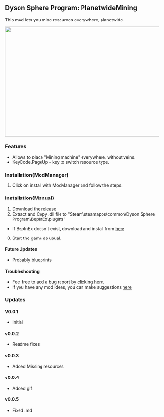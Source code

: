 ## Dyson Sphere Program: PlanetwideMining   
This mod lets you mine resources everywhere, planetwide.

 <img src="https://i.giphy.com/media/6XuYopT3fCyhEJ4v1F/giphy.webp" width="640" height="360" />

### Features
- Allows to place "Mining machine" everywhere, without veins.
- KeyCode.PageUp - key to switch resource type.

### Installation(ModManager)
1. Click on install with ModManager and follow the steps.

### Installation(Manual)
1. Download the [release](https://github.com/GoToNightmare/DSP-PlanetwideMining/releases)
2. Extract and Copy .dll file to "Steam\steamapps\common\Dyson Sphere Program\BepInEx\plugins"
 - If BepInEx doesn't exist, download and install from [here](https://docs.bepinex.dev/articles/user_guide/installation/index.html)
3. Start the game as usual. 

#### Future Updates 
- Probably blueprints

#### Troubleshooting
- Feel free to add a bug report by [clicking here](https://github.com/GoToNightmare/DSP-PlanetwideMining/issues).
- If you have any mod ideas, you can make suggestions [here](https://github.com/GoToNightmare/DSP-PlanetwideMining/issues)

### Updates
#### V0.0.1
- Initial

#### v0.0.2
- Readme fixes

#### v0.0.3
- Added Missing resources

#### v0.0.4
- Added gif

#### v0.0.5
- Fixed .md
